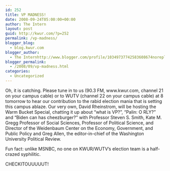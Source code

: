 ```yaml
---
id: 252
title: VP MADNESS!
date: 2008-09-24T05:00:00+00:00
author: The Intern
layout: post
guid: http://kwur.com/?p=252
permalink: /vp-madness/
blogger_blog:
  - blog.kwur.com
blogger_author:
  - The Internhttp://www.blogger.com/profile/10349737742583608674noreply@blogger.com
blogger_permalink:
  - /2008/09/vp-madness.html
categories:
  - Uncategorized
---
```

<div class="pf-content">
  <p>
    Oh, it is catching. Please tune in to us (90.3 FM, www.kwur.com, channel 21 on your campus cable) or to WUTV (channel 22 on your campus cable) at 8 tomorrow to hear our contribution to the rabid election mania that is setting this campus ablaze. Our very own, David Rheinstrom, will be hosting the Warm Bucket Special, chatting it up about &#8220;what is VP?&#8221;, &#8220;Palin: O RLY?&#8221; and &#8220;Biden can has cheezburger?&#8221; with Professor Steven S. Smith, Kate M. Gregg Professor of Social Sciences, Professor of Political Science, and Director of the Weidenbaum Center on the Economy, Government, and Public Policy and Greg Allen, the editor-in-chief of the Washington University Political Review.
  </p>
  
  <p>
    Fun fact: unlike MSNBC, no one on KWUR/WUTV&#8217;s election team is a half-crazed syphilitic.
  </p>
  
  <p>
    CHECKITOUUUUUT!
  </p>
</div>